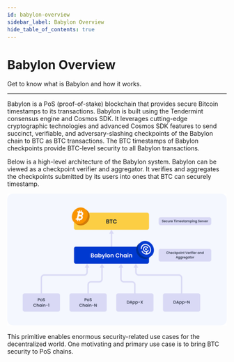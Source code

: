 ```yaml
---
id: babylon-overview
sidebar_label: Babylon Overview
hide_table_of_contents: true
---
```



# Babylon Overview <a id="overview"></a>

Get to know what is Babylon and how it works.

---

Babylon is a PoS (proof-of-stake) blockchain that provides secure Bitcoin timestamps to its transactions. Babylon is built using the Tendermint consensus engine and Cosmos SDK. It leverages cutting-edge cryptographic technologies and advanced Cosmos SDK features to send succinct, verifiable, and adversary-slashing checkpoints of the Babylon chain to BTC as BTC transactions. The BTC timestamps of Babylon checkpoints provide BTC-level security to all Babylon transactions.

Below is a high-level architecture of the Babylon system. Babylon can be viewed as a checkpoint verifier and aggregator. It verifies and aggregates the checkpoints submitted by its users into ones that BTC can securely timestamp.

![Overview](./images/babylonoverview.png)

This primitive enables enormous security-related use cases for the decentralized world. One motivating and primary use case is to bring BTC security to PoS chains.
